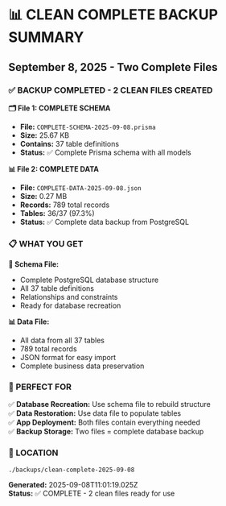 # 📊 CLEAN COMPLETE BACKUP SUMMARY
## September 8, 2025 - Two Complete Files

### ✅ BACKUP COMPLETED - 2 CLEAN FILES CREATED

**🗂️ File 1: COMPLETE SCHEMA**
- **File:** `COMPLETE-SCHEMA-2025-09-08.prisma`
- **Size:** 25.67 KB
- **Contains:** 37 table definitions
- **Status:** ✅ Complete Prisma schema with all models

**📊 File 2: COMPLETE DATA**
- **File:** `COMPLETE-DATA-2025-09-08.json`
- **Size:** 0.27 MB
- **Records:** 789 total records
- **Tables:** 36/37 (97.3%)
- **Status:** ✅ Complete data backup from PostgreSQL

### 📋 WHAT YOU GET

**🔧 Schema File:**
- Complete PostgreSQL database structure
- All 37 table definitions
- Relationships and constraints
- Ready for database recreation

**📊 Data File:**
- All data from all 37 tables
- 789 total records
- JSON format for easy import
- Complete business data preservation

### 🎯 PERFECT FOR

✅ **Database Recreation:** Use schema file to rebuild structure  
✅ **Data Restoration:** Use data file to populate tables  
✅ **App Deployment:** Both files contain everything needed  
✅ **Backup Storage:** Two files = complete database backup  

### 📁 LOCATION
`./backups/clean-complete-2025-09-08`

**Generated:** 2025-09-08T11:01:19.025Z  
**Status:** ✅ COMPLETE - 2 clean files ready for use
